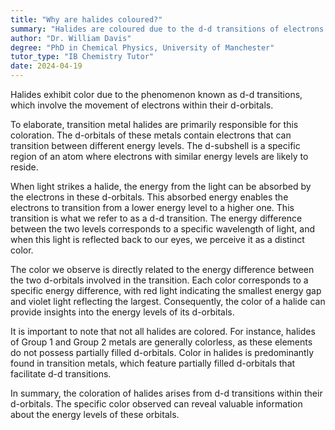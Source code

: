 ```yaml
---
title: "Why are halides coloured?"
summary: "Halides are coloured due to the d-d transitions of electrons within their d-orbitals."
author: "Dr. William Davis"
degree: "PhD in Chemical Physics, University of Manchester"
tutor_type: "IB Chemistry Tutor"
date: 2024-04-19
---
```


Halides exhibit color due to the phenomenon known as d-d transitions, which involve the movement of electrons within their d-orbitals.

To elaborate, transition metal halides are primarily responsible for this coloration. The d-orbitals of these metals contain electrons that can transition between different energy levels. The d-subshell is a specific region of an atom where electrons with similar energy levels are likely to reside.

When light strikes a halide, the energy from the light can be absorbed by the electrons in these d-orbitals. This absorbed energy enables the electrons to transition from a lower energy level to a higher one. This transition is what we refer to as a d-d transition. The energy difference between the two levels corresponds to a specific wavelength of light, and when this light is reflected back to our eyes, we perceive it as a distinct color.

The color we observe is directly related to the energy difference between the two d-orbitals involved in the transition. Each color corresponds to a specific energy difference, with red light indicating the smallest energy gap and violet light reflecting the largest. Consequently, the color of a halide can provide insights into the energy levels of its d-orbitals.

It is important to note that not all halides are colored. For instance, halides of Group 1 and Group 2 metals are generally colorless, as these elements do not possess partially filled d-orbitals. Color in halides is predominantly found in transition metals, which feature partially filled d-orbitals that facilitate d-d transitions.

In summary, the coloration of halides arises from d-d transitions within their d-orbitals. The specific color observed can reveal valuable information about the energy levels of these orbitals.
    